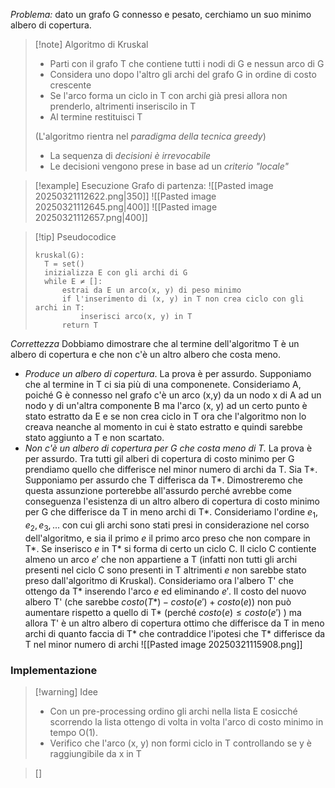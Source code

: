 *Problema:* dato un grafo G connesso e pesato, cerchiamo un suo minimo albero di copertura.

>[!note] Algoritmo di Kruskal
>- Parti con il grafo T che contiene tutti i nodi di G e nessun arco di G
>- Considera uno dopo l'altro gli archi del grafo G in ordine di costo crescente
>- Se l'arco forma un ciclo in T con archi già presi allora non prenderlo, altrimenti inseriscilo in T
>- Al termine restituisci T
>
>(L'algoritmo rientra nel *paradigma della tecnica greedy*)
>- La sequenza di *decisioni è irrevocabile*
>- Le decisioni vengono prese in base ad un *criterio "locale"*

>[!example] Esecuzione
>Grafo di partenza:
>![[Pasted image 20250321112622.png|350]]
>![[Pasted image 20250321112645.png|400]]
>![[Pasted image 20250321112657.png|400]]

>[!tip] Pseudocodice
>```
>kruskal(G):
>	T = set()
>	inizializza E con gli archi di G
>	while E ≠ []:
>		estrai da E un arco(x, y) di peso minimo
>		if l'inserimento di (x, y) in T non crea ciclo con gli archi in T:
>			inserisci arco(x, y) in T
>		return T
>
>```

*Correttezza*
Dobbiamo dimostrare che al termine dell'algoritmo T è un albero di copertura e che non c'è un altro albero che costa meno.

- *Produce un albero di copertura*. La prova è per assurdo. Supponiamo che al termine in T ci sia più di una componenete. Consideriamo A, poiché G è connesso nel grafo c'è un arco (x,y) da un nodo x di A ad un nodo y di un'altra componente B ma l'arco (x, y) ad un certo punto è stato estratto da E e se non crea ciclo in T ora che l'algoritmo non lo creava neanche al momento in cui è stato estratto e quindi sarebbe stato aggiunto a T e non scartato.
- *Non c'è un albero di copertura per G che costa meno di T.* La prova è per assurdo. Tra tutti gil alberi di copertura di costo minimo per G prendiamo quello che differisce nel minor numero di archi da T. Sia T*. Supponiamo per assurdo che T differisca da T*. Dimostreremo che questa assunzione porterebbe all'assurdo perché avrebbe come conseguenza l'esistenza di un altro albero di copertura di costo minimo per G che differisce da T in meno archi di T*. Consideriamo l'ordine $e_1, e_2, e_3, ...$ con cui gli archi sono stati presi in considerazione nel corso dell'algoritmo, e sia il primo $e$ il primo arco preso che non compare in T*. Se inserisco $e$ in T* si forma di certo un ciclo C. Il ciclo C contiente almeno un arco $e'$ che non appartiene a T (infatti non tutti gli archi presenti nel ciclo C sono presenti in T altrimenti $e$ non sarebbe stato preso dall'algoritmo di Kruskal). Consideriamo ora l'albero T' che ottengo da T* inserendo l'arco $e$ ed eliminando $e'$. Il costo del nuovo albero T' (che sarebbe $costo(T*)- costo(e')+costo(e)$) non può aumentare rispetto a quello di T* (perché $costo(e) \leq costo(e')$ ) ma allora T' è un altro albero di copertura ottimo che differisce da T in meno archi di quanto faccia di T* che contraddice l'ipotesi che T* differisce da T nel minor numero di archi
![[Pasted image 20250321115908.png]]
### Implementazione
>[!warning] Idee
>- Con un pre-processing ordino gli archi nella lista E cosicché scorrendo la lista ottengo di volta in volta l'arco di costo minimo in tempo O(1).
>- Verifico che l'arco (x, y) non formi ciclo in T controllando se y è raggiungibile da x in T

>[]
